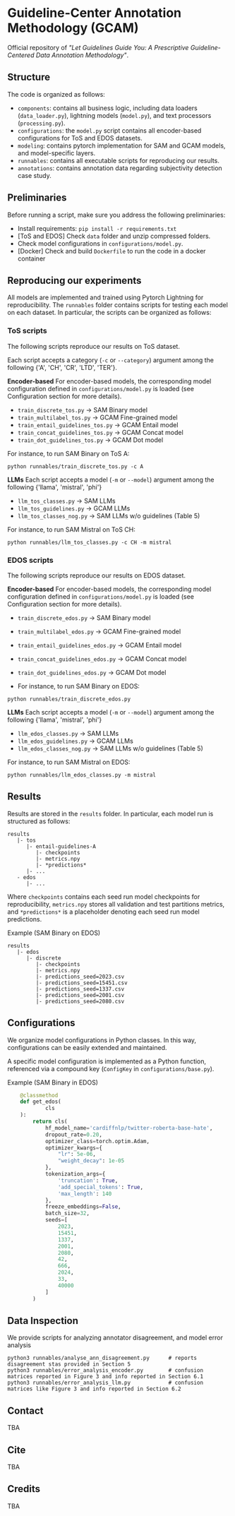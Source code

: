# Guideline-Center Annotation Methodology (GCAM)
Official repository of *"Let Guidelines Guide You: A Prescriptive Guideline-Centered Data Annotation Methodology"*.

## Structure

The code is organized as follows:

- ``components``: contains all business logic, including data loaders (`data_loader.py`), lightning models (`model.py`), and text processors (`processing.py`).
- ``configurations``: the ``model.py`` script contains all encoder-based configurations for ToS and EDOS datasets.
- ``modeling``: contains pytorch implementation for SAM and GCAM models, and model-specific layers.
- ``runnables``: contains all executable scripts for reproducing our results.
- ``annotations``: contains annotation data regarding subjectivity detection case study.

## Preliminaries

Before running a script, make sure you address the following preliminaries:

* Install requirements: ``pip install -r requirements.txt``
* [ToS and EDOS] Check `data` folder and unzip compressed folders.
* Check model configurations in ``configurations/model.py``.
* [Docker] Check and build `Dockerfile` to run the code in a docker container

## Reproducing our experiments

All models are implemented and trained using Pytorch Lightning for reproducibility.
The ``runnables`` folder contains scripts for testing each model on each dataset.
In particular, the scripts can be organized as follows:

### ToS scripts

The following scripts reproduce our results on ToS dataset.

Each script accepts a category (`-c` or `--category`) argument among the following {'A', 'CH', 'CR', 'LTD', 'TER'}.

**Encoder-based**
For encoder-based models, the corresponding model configuration defined in ``configurations/model.py`` is loaded (see Configuration section for more details).

* ``train_discrete_tos.py``          &#8594; SAM Binary model
* ``train_multilabel_tos.py``        &#8594; GCAM Fine-grained model
* ``train_entail_guidelines_tos.py`` &#8594; GCAM Entail model 
* ``train_concat_guidelines_tos.py`` &#8594; GCAM Concat model
* ``train_dot_guidelines_tos.py``    &#8594; GCAM Dot model

For instance, to run SAM Binary on ToS A:
```commandline
python runnables/train_discrete_tos.py -c A
```

**LLMs**
Each script accepts a model (`-m` or `--model`) argument among the following {'llama', 'mistral', 'phi'}

* ``llm_tos_classes.py``       &#8594; SAM LLMs
* ``llm_tos_guidelines.py``    &#8594; GCAM LLMs
* ``llm_tos_classes_nog.py``   &#8594; SAM LLMs w/o guidelines (Table 5)

For instance, to run SAM Mistral on ToS CH:
```commandline
python runnables/llm_tos_classes.py -c CH -m mistral
```

### EDOS scripts

The following scripts reproduce our results on EDOS dataset.

**Encoder-based**
For encoder-based models, the corresponding model configuration defined in ``configurations/model.py`` is loaded (see Configuration section for more details).

* ``train_discrete_edos.py``          &#8594; SAM Binary model
* ``train_multilabel_edos.py``        &#8594; GCAM Fine-grained model
* ``train_entail_guidelines_edos.py`` &#8594; GCAM Entail model 
* ``train_concat_guidelines_edos.py`` &#8594; GCAM Concat model
* ``train_dot_guidelines_edos.py``    &#8594; GCAM Dot model

* For instance, to run SAM Binary on EDOS:
```commandline
python runnables/train_discrete_edos.py
```

**LLMs**
Each script accepts a model (`-m` or `--model`) argument among the following {'llama', 'mistral', 'phi'}

* ``llm_edos_classes.py``       &#8594; SAM LLMs
* ``llm_edos_guidelines.py``    &#8594; GCAM LLMs
* ``llm_edos_classes_nog.py``   &#8594; SAM LLMs w/o guidelines (Table 5)

For instance, to run SAM Mistral on EDOS:
```commandline
python runnables/llm_edos_classes.py -m mistral
```

## Results

Results are stored in the `results` folder.
In particular, each model run is structured as follows:

```
results
   |- tos
      |- entail-guidelines-A
         |- checkpoints
         |- metrics.npy
         |- *predictions* 
      |- ... 
   - edos
      |- ...
```

Where ``checkpoints`` contains each seed run model checkpoints for reproducibility, 
``metrics.npy`` stores all validation and test partitions metrics, and `*predictions*` is a placeholder denoting each seed run model predictions.

Example (SAM Binary on EDOS)
```
results
   |- edos
      |- discrete
         |- checkpoints
         |- metrics.npy
         |- predictions_seed=2023.csv
         |- predictions_seed=15451.csv
         |- predictions_seed=1337.csv
         |- predictions_seed=2001.csv
         |- predictions_seed=2080.csv
```

## Configurations

We organize model configurations in Python classes.
In this way, configurations can be easily extended and maintained.

A specific model configuration is implemented as a Python function, referenced via a compound key (`ConfigKey` in `configurations/base.py`).

Example (SAM Binary in EDOS)
```python
    @classmethod
    def get_edos(
            cls
    ):
        return cls(
            hf_model_name='cardiffnlp/twitter-roberta-base-hate',
            dropout_rate=0.20,
            optimizer_class=torch.optim.Adam,
            optimizer_kwargs={
                "lr": 5e-06,
                "weight_decay": 1e-05
            },
            tokenization_args={
                'truncation': True,
                'add_special_tokens': True,
                'max_length': 140
            },
            freeze_embeddings=False,
            batch_size=32,
            seeds=[
                2023,
                15451,
                1337,
                2001,
                2080,
                42,
                666,
                2024,
                33,
                40000
            ]
        )
```

## Data Inspection

We provide scripts for analyzing annotator disagreement, and model error analysis

```commandline
python3 runnables/analyse_ann_disagreement.py      # reports disagreement stas provided in Section 5
python3 runnables/error_analysis_encoder.py        # confusion matrices reported in Figure 3 and info reported in Section 6.1
python3 runnables/error_analysis_llm.py            # confusion matrices like Figure 3 and info reported in Section 6.2
```

## Contact

TBA

## Cite

TBA

## Credits

TBA